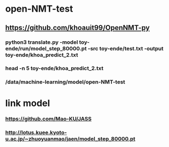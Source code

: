 # open-NMT-test

## https://github.com/khoauit99/OpenNMT-py


### python3 translate.py -model toy-ende/run/model_step_80000.pt -src toy-ende/test.txt -output toy-ende/khoa_predict_2.txt
### head -n  5 toy-ende/khoa_predict_2.txt
### /data/machine-learning/model/open-NMT-test


# link model

### https://github.com/Mao-KU/JASS
### http://lotus.kuee.kyoto-u.ac.jp/~zhuoyuanmao/jaen/model_step_80000.pt
